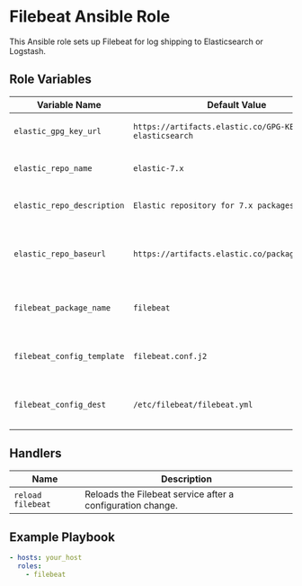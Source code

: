 # Filebeat Ansible Role

This Ansible role sets up Filebeat for log shipping to Elasticsearch or Logstash.

## Role Variables

| Variable Name              | Default Value                                              | Description                                              |
|----------------------------|------------------------------------------------------------|----------------------------------------------------------|
| `elastic_gpg_key_url`      | `https://artifacts.elastic.co/GPG-KEY-elasticsearch`       | URL of the Elastic public signing key.                   |
| `elastic_repo_name`        | `elastic-7.x`                                              | Name of the YUM repository.                              |
| `elastic_repo_description` | `Elastic repository for 7.x packages`                      | Description of the YUM repository.                       |
| `elastic_repo_baseurl`     | `https://artifacts.elastic.co/packages/7.x/yum`            | YUM repository URL for Elastic products.                 |
| `filebeat_package_name`    | `filebeat`                                                 | Name of the Filebeat package to install.                 |
| `filebeat_config_template` | `filebeat.conf.j2`                                         | Source template for Filebeat configuration.              |
| `filebeat_config_dest`     | `/etc/filebeat/filebeat.yml`                               | Destination path for Filebeat configuration.             |

## Handlers

| Name            | Description                               |
|-----------------|-------------------------------------------|
| `reload filebeat`| Reloads the Filebeat service after a configuration change. |

## Example Playbook

```yaml
- hosts: your_host
  roles:
    - filebeat
